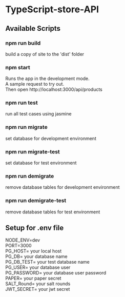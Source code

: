 # TypeScript-store-API

## Available Scripts

### npm run build

build a copy of site to the 'dist' folder

### npm start

Runs the app in the development mode.<br />
A sample request to try out.<br />
Then open http://localhost:3000/api/products

### npm run test

run all test cases using jasmine

### npm run migrate

set database for development environment

### npm run migrate-test

set database for test environment

### npm run demigrate

remove database tables for development environment

### npm run demigrate-test

remove database tables for test environment

## Setup for .env file

NODE_ENV=dev <br />
PORT=3000 <br />
PG_HOST= your local host <br />
PG_DB= your database name <br />
PG_DB_TEST= your test database name <br />
PG_USER= your database user <br />
PG_PASSWORD= your database user password <br />
PAPER= your paper secret <br />
SALT_Round= your salt rounds <br />
JWT_SECRET= your jwt secret <br />
